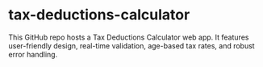 # tax-deductions-calculator
This GitHub repo hosts a Tax Deductions Calculator web app. It features user-friendly design, real-time validation, age-based tax rates, and robust error handling.
